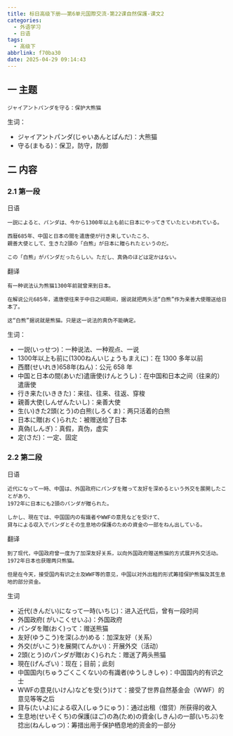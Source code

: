 ```yaml
---
title: 标日高级下册——第6单元国際交流-第22课自然保護-课文2
categories:
  - 外语学习
  - 日语
tags:
  - 高级下
abbrlink: f70ba30
date: 2025-04-29 09:14:43
---
```

## 一 主题

```
ジャイアントパンダを守る：保护大熊猫
```

<!--more-->

生词：

* ジャイアントパンダ(じゃいあんとぱんだ)：大熊猫
* 守る(まもる)：保卫，防守，防御

## 二 内容

### 2.1 第一段

日语

```
一説によると、パンダは、今から1300年以上も前に日本にやってきていたといわれている。

西暦685年、中国と日本の間を遣唐使が行き来していたころ、
親善大使として、生きた2頭の「白熊」が日本に贈られたというのだ。

この「白熊」がパンダだったらしい。ただし、真偽のほどは定かはない。
```

翻译

```
有一种说法认为熊猫1300年前就曾来到日本。

在解说公元685年，遣唐使往来于中日之间期间，据说就把两头活“白熊”作为亲善大使赠送给日本了。

这“白熊”据说就是熊猫。只是这一说法的真伪不能确定。
```

生词：

* 一説(いっせつ)：一种说法、一种观点、一说
* 1300年以上も前に(1300ねんいじょうもまえに)：在 1300 多年以前
* 西暦(せいれき)658年(ねん)：公元 658 年
* 中国と日本の間(あいだ)遣唐使(けんとうし)：在中国和日本之间（往来的）遣唐使
* 行き来た(いききた)：来往、往来、往返、穿梭
* 親善大使(しんぜんたいし)：亲善大使
* 生(い)きた2頭(とう)の白熊(しろくま)：两只活着的白熊
* 日本に贈(おく)られた：被赠送给了日本
* 真偽(しんぎ)：真假，真伪，虚实
* 定(さだ)：一定、固定

### 2.2 第二段

日语

```
近代になって一時、中国は、外国政府にパンダを贈って友好を深めるという外交を展開したことがあり、
1972年に日本にも2頭のパンダが贈られた。

しかし、現在では、中国国内の有識者やWWFの意見などを受けて、
貸与による収入でパンダとその生息地の保護のための資金の一部をねん出している。
```

翻译

```
到了现代，中国政府曾一度为了加深友好关系，以向外国政府赠送熊猫的方式展开外交活动。
1972年日本也获赠两只熊猫。

但是在今天，接受国内有识之士及WWF等的意见，中国以对外出租的形式筹措保护熊猫及其生息地的部分资金。
```


生词

* 近代(きんだい)になって一時(いちじ)：进入近代后，曾有一段时间
* 外国政府( がいこくせいふ)：外国政府
* パンダを贈(おく)って：赠送熊猫
* 友好(ゆうこう)を深(ふか)める：加深友好（关系）
* 外交(がいこう)を展開(てんかい)：开展外交（活动）
* 2頭(とう)のパンダが贈(おく)られた：赠送了两头熊猫
* 現在(げんざい)：现在；目前；此刻
* 中国国内(ちゅうごくこくない)の有識者(ゆうしきしゃ)：中国国内的有识之士
* WWFの意見(いけん)などを受(う)けて：接受了世界自然基金会（WWF）的意见等等之后
* 貸与(たいよ)による収入(しゅうにゅう)：通过出租（借贷）所获得的收入
* 生息地(せいそくち)の保護(ほご)の為(ため)の資金(しきん)の一部(いちぶ)を捻出(ねんしゅつ)：筹措出用于保护栖息地的资金的一部分


